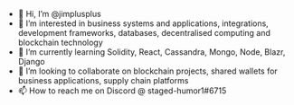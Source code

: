 - 👋 Hi, I’m @jimplusplus
- 👀 I’m interested in business systems and applications, integrations, development frameworks, databases, decentralised computing and blockchain technology
- 🌱 I’m currently learning Solidity, React, Cassandra, Mongo, Node, Blazr, Django
- 💞️ I’m looking to collaborate on blockchain projects, shared wallets for business applications, supply chain platforms
- 📫 How to reach me on Discord @ staged-humor1#6715

<!---
jimplusplus/jimplusplus is a ✨ special ✨ repository because its `README.md` (this file) appears on your GitHub profile.
You can click the Preview link to take a look at your changes.
--->
